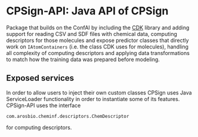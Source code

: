 # CPSign-API: Java API of CPSign

Package that builds on the ConfAI by including the [CDK](https://cdk.github.io/) library and adding support for reading CSV and SDF files with chemical data, computing descriptors for those molecules and expose predictor classes that directly work on `IAtomContainers` (i.e. the class CDK uses for molecules), handling all complexity of computing descriptors and applying data transformations to match how the training data was prepared before modeling.

## Exposed services
In order to allow users to inject their own custom classes CPSign uses Java ServiceLoader functionality in order to instantiate some of its features. CPSign-API uses the interface 
```
com.arosbio.cheminf.descriptors.ChemDescriptor
``` 
for computing descriptors. 
